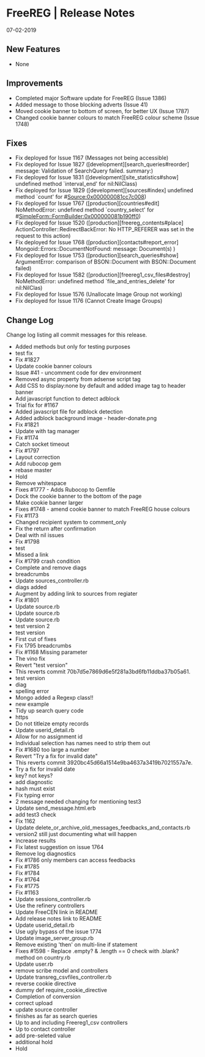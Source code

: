 __FreeREG | Release Notes__
  =======================
  07-02-2019

  __New Features__
  ----------------

  * None


  __Improvements__
  ----------------

  * Completed major Software update for FreeREG (Issue 1386)
  * Added message to those blocking adverts (Issue 41)
  * Moved cookie banner to bottom of screen, for better UX (Issue 1787)
  * Changed cookie banner colours to match FreeREG colour scheme (Issue 1748)

  __Fixes__
  ---------

  * Fix deployed for Issue 1167 (Messages not being accessible)
  * Fix deployed for Issue 1827 ([development][search_queries#reorder] message: Validation of SearchQuery failed. summary:)
  * Fix deployed for Issue 1831 ([development][site_statistics#show] undefined method `interval_end' for nil:NilClass)
  * Fix deployed for Issue 1829 ([development][sources#index] undefined method `count' for #<Source:0x000000081cc7c008>)
  * Fix deployed for Issue 1767 ([production][countries#edit] NoMethodError: undefined method `country_select' for #<SimpleForm::FormBuilder:0x000000081b190ff0>)
  * Fix deployed for Issue 1520 ([production][freereg_contents#place] ActionController::RedirectBackError: No HTTP_REFERER was set in the request to this action)
  * Fix deployed for Issue 1768 ([production][contacts#report_error] Mongoid::Errors::DocumentNotFound: message: Document(s) )
  * Fix deployed for Issue 1753 ([production][search_queries#show] ArgumentError: comparison of BSON::Document with BSON::Document failed)
  * Fix deployed for Issue 1582 ([production][freereg1_csv_files#destroy] NoMethodError: undefined method `file_and_entries_delete' for nil:NilClas)
  * Fix deployed for Issue 1576 (Unallocate Image Group not working)
  * Fix deployed for Issue 1176 (Cannot Create Image Groups)


  __Change Log__
  ----------------

  Change log listing all commit messages for this release.


* Added methods but only for testing purposes
* test fix
* Fix #1827
* Update cookie banner colours
* Issue #41 - uncomment code for dev environment
* Removed async property from adsense script tag
* Add CSS to display:none by default and added image tag to header banner
* Add javascript function to detect adblock
* Trial fix for #1167
* Added javascript file for adblock detection
* Added adblock background image - header-donate.png
* Fix #1821
* Update with tag manager
* Fix #1174
* Catch socket timeout
* Fix #1797
* Layout correction
* Add rubocop gem
* rebase master
* Hold
* Remove whitespace
* Fixes #1777 - Adds Rubocop to Gemfile
* Dock the cookie banner to the bottom of the page
* Make cookie banner larger
* Fixes #1748 - amend cookie banner to match FreeREG house colours
* Fix #1173
* Changed recipient system to comment_only
* Fix the return after confirmation
* Deal with nil issues
* Fix #1798
* test
* Missed a link
* Fix #1799 crash condition
* Complete and remove diags
* breadcrumbs
* Update sources_controller.rb
* diags added
* Augment by adding link to sources from regiater
* Fix #1801
* Update source.rb
* Update source.rb
* Update source.rb
* test version 2
* test version
* First cut of fixes
* Fix 1795 breadcrumbs
* Fix #1168 Missing parameter
* The vino fix
* Revert "test version"
* This reverts commit 70b7d5e7869d6e5f281a3bd6fb11ddba37b05a61.
* test version
* diag
* spelling error
* Mongo added a Regexp class!!
* new example
* Tidy up search query code
* https
* Do not titleize empty records
* Update userid_detail.rb
* Allow for no assignment id
* Individual selection has names need to strip them out
* Fix #1680  too large a number
* Revert "Try a fix for invalid date"
* This reverts commit 3920bc45d66a1514e9ba4637a3419b7021557a7e.
* Try a fix for invalid date
* key? not keys?
* add diagnostic
* hash must exist
* Fix typing error
* 2 message needed changing for mentioning test3
* Update send_message.html.erb
* add test3 check
* Fix 1162
* Update delete_or_archive_old_messages_feedbacks_and_contacts.rb
* version2 still just documenting what will happen
* Increase results
* Fix latest suggestion on issue 1764
* Remove log diagnostics
* Fix #1786 only members can access feedbacks
* Fix #1785
* Fix #1784
* Fix #1764
* Fix #1775
* Fix #1163
* Update sessions_controller.rb
* Use the refinery controllers
* Update FreeCEN link in README
* Add release notes link to README
* Update userid_detail.rb
* Use ugly bypass of the issue 1774
* Update image_server_group.rb
* Remove existing 'then' on multi-line if statement
* Fixes #1598 - Replace .empty? & .length == 0 check with .blank? method on country.rb
* Update user.rb
* remove scribe model and controllers
* Update transreg_csvfiles_controller.rb
* reverse cookie directive
* dummy def require_cookie_directive
* Completion of conversion
* correct upload
* update source controller
* finishes as far as search queries
* Up to and including Freereg1_csv controllers
* Up to contact controller
* add pre-seleted value
* additional hold
* Hold
